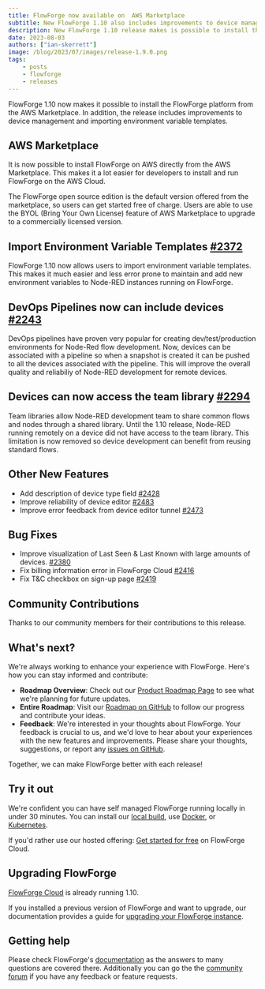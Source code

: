 ```yaml
---
title: FlowForge now available on  AWS Marketplace
subtitle: New FlowForge 1.10 also includes improvements to device management and importing environment variable templates.
description: New FlowForge 1.10 release makes is possible to install the FlowForge platform from the AWS marketplace and improvements to device management.
date: 2023-08-03 
authors: ["ian-skerrett"]
image: /blog/2023/07/images/release-1.9.0.png
tags:
    - posts
    - flowforge
    - releases
---
```


FlowForge 1.10 now makes it possible to install the FlowForge platform from the AWS Marketplace. In addition, the release includes improvements to device management and importing environment variable templates.

<!--more-->

## AWS Marketplace
It is now possible to install FlowForge on AWS directly from the AWS Marketplace. This makes it a lot easier for developers to install and run FlowForge on the AWS Cloud. 

The FlowForge open source edition is the default version offered from the marketplace, so users can get started free of charge.  Users are able to use the BYOL (Bring Your Own License) feature of AWS Marketplace to upgrade to a commercially licensed version.


## Import Environment Variable Templates  [#2372](https://github.com/flowforge/flowforge/issues/2372)

FlowForge 1.10 now allows users to import environment variable templates. This makes it much easier and less error prone to maintain and add new environment variables to Node-RED instances running on FlowForge. 


## DevOps Pipelines now can include devices [#2243](https://github.com/flowforge/flowforge/issues/2243)
DevOps pipelines have proven very popular for creating dev/test/production environments for Node-Red flow development. Now, devices can be associated with a pipeline so when a snapshot is created it can be pushed to all the devices associated with the pipeline.  This will improve the overall quality and reliabiliy of Node-RED development for remote devices.

## Devices can now access the team library [#2294](https://github.com/flowforge/flowforge/issues/2294)

Team libraries allow Node-RED development team to share common flows and nodes through a shared library. Until the 1.10 release, Node-RED running remotely on a device did not have access to the team library. This limitation is now removed so device development can benefit from reusing standard flows.

## Other New Features

- Add description of device type field  [#2428](https://github.com/flowforge/flowforge/issues/2428)
- Improve reliability of device editor [#2483](https://github.com/flowforge/flowforge/issues/2483)
- Improve error feedback from device editor tunnel [#2473](https://github.com/flowforge/flowforge/issues/2473)


## Bug Fixes

- Improve visualization of Last Seen & Last Known with large amounts of devices. [#2380](https://github.com/flowforge/flowforge/issues/2380)
- Fix billing information error in FlowForge Cloud [#2416](https://github.com/flowforge/flowforge/issues/2416)
- Fix T&C checkbox on sign-up page [#2419](https://github.com/flowforge/flowforge/issues/2419)


## Community Contributions

Thanks to our community members for their contributions to this release.


## What's next?

We're always working to enhance your experience with FlowForge. Here's how you can stay informed and contribute:

- **Roadmap Overview**: Check out our [Product Roadmap Page](https://flowforge.com/product/roadmap/) to see what we're planning for future updates.
- **Entire Roadmap**: Visit our [Roadmap on GitHub](https://github.com/orgs/flowforge/projects/5) to follow our progress and contribute your ideas.
- **Feedback**: We're interested in your thoughts about FlowForge. Your feedback is crucial to us, and we'd love to hear about your experiences with the new features and improvements. Please share your thoughts, suggestions, or report any [issues on GitHub](https://github.com/flowforge/flowforge/issues/new/choose). 

Together, we can make FlowForge better with each release!

## Try it out

We're confident you can have self managed FlowForge running locally in under 30 minutes.
You can install our [local build](https://flowforge.com/docs/install/local/), use [Docker](https://flowforge.com/docs/install/docker/), or [Kubernetes](https://flowforge.com/docs/install/kubernetes/).

If you'd rather use our hosted offering: [Get started for free](https://app.flowforge.com/account/create) on FlowForge Cloud.

## Upgrading FlowForge

[FlowForge Cloud](https://app.flowforge.com) is already running 1.10.

If you installed a previous version of FlowForge and want to upgrade, our documentation provides a
guide for [upgrading your FlowForge instance](https://flowforge.com/docs/upgrade/).

## Getting help

Please check FlowForge's [documentation](https://flowforge.com/docs/) as the answers to many questions are covered there. Additionally you can go the the [community forum](https://community.flowforge.com) if you have
any feedback or feature requests.
